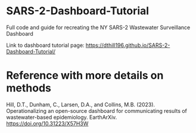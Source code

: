 # SARS-2-Dashboard-Tutorial
Full code and guide for recreating the NY SARS-2 Wastewater Surveillance Dashboard

Link to dashboard tutorial page: https://dthill196.github.io/SARS-2-Dashboard-Tutorial/

# Reference with more details on methods
Hill, D.T., Dunham, C., Larsen, D.A., and Collins, M.B. (2023). Operationalizing an open-source dashboard for communicating results of wastewater-based epidemiology. EarthArXiv. https://doi.org/10.31223/X57H3W

